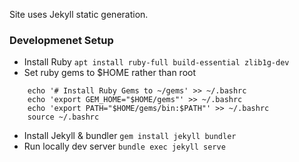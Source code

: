 Site uses Jekyll static generation.

### Developmenet Setup
* Install Ruby `apt install ruby-full build-essential zlib1g-dev`
* Set ruby gems to $HOME rather than root
```
    echo '# Install Ruby Gems to ~/gems' >> ~/.bashrc
    echo 'export GEM_HOME="$HOME/gems"' >> ~/.bashrc
    echo 'export PATH="$HOME/gems/bin:$PATH"' >> ~/.bashrc
    source ~/.bashrc
```
* Install Jekyll & bundler `gem install jekyll bundler`
* Run locally dev server `bundle exec jekyll serve`